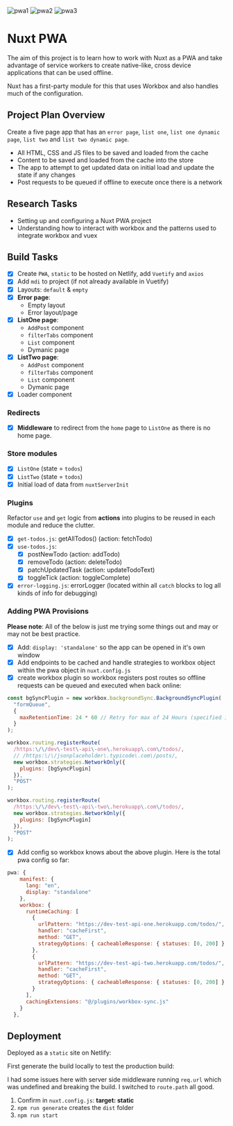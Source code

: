 ![pwa1](https://user-images.githubusercontent.com/73107656/134801990-c9ca25c0-1005-4d01-b6f4-7ac9a4cc52a1.png)
![pwa2](https://user-images.githubusercontent.com/73107656/134801997-f3a2d4df-ecc2-4fa0-96f1-fa0c72a56b1d.png)
![pwa3](https://user-images.githubusercontent.com/73107656/134802000-24dba743-c1ec-446c-a0d0-c4f9a2bdb170.png)

# Nuxt PWA

The aim of this project is to learn how to work with Nuxt as a PWA and take advantage of service workers to create native-like, cross device applications that can be used offline.

Nuxt has a first-party module for this that uses Workbox and also handles much of the configuration.

## Project Plan Overview

Create a five page app that has an `error page`, `list one`, `list one dynamic page`, `list two` and `list two dynamic page`.

- All HTML, CSS and JS files to be saved and loaded from the cache
- Content to be saved and loaded from the cache into the store
- The app to attempt to get updated data on initial load and update the state if any changes
- Post requests to be queued if offline to execute once there is a network

## Research Tasks

- Setting up and configuring a Nuxt PWA project
- Understanding how to interact with workbox and the patterns used to integrate workbox and vuex

## Build Tasks

- [x] Create `PWA`, `static` to be hosted on Netlify, add `Vuetify` and `axios`
- [x] Add `mdi` to project (if not already available in Vuetify)
- [x] Layouts: `default` & `empty`
- [x] **Error page**:
  - Empty layout
  - Error layout/page
- [x] **ListOne page**:
  - `AddPost` component
  - `filterTabs` component
  - `List` component
  - Dymanic page
- [x] **ListTwo page**:
  - `AddPost` component
  - `filterTabs` component
  - `List` component
  - Dymanic page
- [x] Loader component

### Redirects

- [x] **Middleware** to redirect from the `home` page to `ListOne` as there is no home page.

### Store modules

- [x] `ListOne` (state = `todos`)
- [x] `ListTwo` (state = `todos`)
- [x] Initial load of data from `nuxtServerInit`

### Plugins

Refactor `use` and `get` logic from **actions** into plugins to be reused in each module and reduce the clutter.

- [x] `get-todos.js`: getAllTodos() (action: fetchTodo)
- [x] `use-todos.js`:
  - [x] postNewTodo (action: addTodo)
  - [x] removeTodo (action: deleteTodo)
  - [x] patchUpdatedTask (action: updateTodoText)
  - [x] toggleTick (action: toggleComplete)
- [x] `error-logging.js`: errorLogger (located within all `catch` blocks to log all kinds of info for debugging)

### Adding PWA Provisions

**Please note**: All of the below is just me trying some things out and may or may not be best practice.

- [x] Add: `display: 'standalone'` so the app can be opened in it's own window
- [x] Add endpoints to be cached and handle strategies to workbox object within the pwa object in `nuxt.config.js`
- [x] create workbox plugin so workbox registers post routes so offline requests can be queued and executed when back online:

```js
const bgSyncPlugin = new workbox.backgroundSync.BackgroundSyncPlugin(
  "formQueue",
  {
    maxRetentionTime: 24 * 60 // Retry for max of 24 Hours (specified in minutes)
  }
);

workbox.routing.registerRoute(
  /https:\/\/dev\-test\-api\-one\.herokuapp\.com\/todos/,
  // /https:\/\/jsonplaceholder\.typicode\.com\/posts/,
  new workbox.strategies.NetworkOnly({
    plugins: [bgSyncPlugin]
  }),
  "POST"
);

workbox.routing.registerRoute(
  /https:\/\/dev\-test\-api\-two\.herokuapp\.com\/todos/,
  new workbox.strategies.NetworkOnly({
    plugins: [bgSyncPlugin]
  }),
  "POST"
);
```

- [x] Add config so workbox knows about the above plugin. Here is the total pwa config so far:

```js
pwa: {
    manifest: {
      lang: "en",
      display: "standalone"
    },
    workbox: {
      runtimeCaching: [
        {
          urlPattern: "https://dev-test-api-one.herokuapp.com/todos/",
          handler: "cacheFirst",
          method: "GET",
          strategyOptions: { cacheableResponse: { statuses: [0, 200] } }
        },
        {
          urlPattern: "https://dev-test-api-two.herokuapp.com/todos/",
          handler: "cacheFirst",
          method: "GET",
          strategyOptions: { cacheableResponse: { statuses: [0, 200] } }
        }
      ],
      cachingExtensions: "@/plugins/workbox-sync.js"
    }
  },

```

## Deployment

Deployed as a `static` site on Netlify:

First generate the build locally to test the production build:

I had some issues here with server side middleware running `req.url` which was undefined and breaking the build. I switched to `route.path` all good.

1. Confirm in `nuxt.config.js`: **target: static**
2. `npm run generate` creates the `dist` folder
3. `npm run start`
